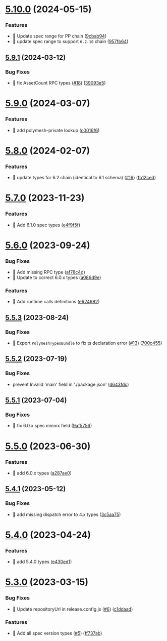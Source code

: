 # [5.10.0](https://github.com/PolymeshAssociation/polymesh-types/compare/v5.9.1...v5.10.0) (2024-05-15)


### Features

* 🎸 Update spec range for PP chain ([9cbab94](https://github.com/PolymeshAssociation/polymesh-types/commit/9cbab9482aea916f6276adac8967efa2d2a1ad1d))
* 🎸 update spec range to support `6.2.10` chain ([957fb64](https://github.com/PolymeshAssociation/polymesh-types/commit/957fb645b68d2606930902e8cde3eb2d2c639128))

## [5.9.1](https://github.com/PolymeshAssociation/polymesh-types/compare/v5.9.0...v5.9.1) (2024-03-12)


### Bug Fixes

* 🐛 fix AssetCount RPC types ([#18](https://github.com/PolymeshAssociation/polymesh-types/issues/18)) ([39093e5](https://github.com/PolymeshAssociation/polymesh-types/commit/39093e5dee4b089152a898a9d4d4755d6de17900))

# [5.9.0](https://github.com/PolymeshAssociation/polymesh-types/compare/v5.8.0...v5.9.0) (2024-03-07)


### Features

* 🎸 add polymesh-private lookup ([c0016f6](https://github.com/PolymeshAssociation/polymesh-types/commit/c0016f6739cbe897ea45b2450098ba79ab490e1a))

# [5.8.0](https://github.com/PolymeshAssociation/polymesh-types/compare/v5.7.0...v5.8.0) (2024-02-07)


### Features

* 🎸 update types for 6.2 chain (identical to 6.1 schema) ([#16](https://github.com/PolymeshAssociation/polymesh-types/issues/16)) ([fb12ced](https://github.com/PolymeshAssociation/polymesh-types/commit/fb12ced5bb5767683b84861f928cf1fbc3d1f6c0))

# [5.7.0](https://github.com/PolymeshAssociation/polymesh-types/compare/v5.6.0...v5.7.0) (2023-11-23)


### Features

* 🎸 Add 6.1.0 spec types ([e4f9f5f](https://github.com/PolymeshAssociation/polymesh-types/commit/e4f9f5fe69b50d93d2cefa1478209f21586129c1))

# [5.6.0](https://github.com/PolymeshAssociation/polymesh-types/compare/v5.5.3...v5.6.0) (2023-09-24)


### Bug Fixes

* 🐛 Add missing RPC type ([af78c4d](https://github.com/PolymeshAssociation/polymesh-types/commit/af78c4de2d31286192a7c71b7c26f7ab9409632b))
* 🐛 Update to correct 6.0.x types ([a086d9e](https://github.com/PolymeshAssociation/polymesh-types/commit/a086d9ec9a7ce72979a1439fe4aea8ab17fc2c47))


### Features

* 🎸 Add runtime calls definitions ([e624982](https://github.com/PolymeshAssociation/polymesh-types/commit/e62498256f40e7a111fa9dbf38504d253e38a9b2))

## [5.5.3](https://github.com/PolymeshAssociation/polymesh-types/compare/v5.5.2...v5.5.3) (2023-08-24)


### Bug Fixes

* 🐛 Export `PolymeshTypesBundle` to fix ts declaration error ([#13](https://github.com/PolymeshAssociation/polymesh-types/issues/13)) ([700c455](https://github.com/PolymeshAssociation/polymesh-types/commit/700c455bd1436e6e31a7c1d4eecdd34d121faf33))

## [5.5.2](https://github.com/PolymeshAssociation/polymesh-types/compare/v5.5.1...v5.5.2) (2023-07-19)


### Bug Fixes

* prevent Invalid 'main' field in './package.json' ([d643fdc](https://github.com/PolymeshAssociation/polymesh-types/commit/d643fdc8676804ce7e9f58f6992bfb5b192c562c))

## [5.5.1](https://github.com/PolymeshAssociation/polymesh-types/compare/v5.5.0...v5.5.1) (2023-07-04)


### Bug Fixes

* 🐛 fix 6.0.x spec minmx field ([9af5756](https://github.com/PolymeshAssociation/polymesh-types/commit/9af5756efa2d937a3f3a5680296925774fe6961e))

# [5.5.0](https://github.com/PolymeshAssociation/polymesh-types/compare/v5.4.1...v5.5.0) (2023-06-30)


### Features

* 🎸 add 6.0.x types ([a287ae0](https://github.com/PolymeshAssociation/polymesh-types/commit/a287ae0dc43d99865697aa936e0a8d7c3a89d071))

## [5.4.1](https://github.com/PolymeshAssociation/polymesh-types/compare/v5.4.0...v5.4.1) (2023-05-12)


### Bug Fixes

* 🐛 add missing dispatch error to 4.x types ([3c5aa75](https://github.com/PolymeshAssociation/polymesh-types/commit/3c5aa75a07fd25ed46244dcf03744fd249d76fe9))

# [5.4.0](https://github.com/PolymeshAssociation/polymesh-types/compare/v5.3.0...v5.4.0) (2023-04-24)


### Features

* 🎸 add 5.4.0 types ([e430ed1](https://github.com/PolymeshAssociation/polymesh-types/commit/e430ed1e5ffbaf46d110922bbd32da62d42ab6ea))

# [5.3.0](https://github.com/PolymeshAssociation/polymesh-types/compare/v5.2.0...v5.3.0) (2023-03-15)


### Bug Fixes

* 🐛 Update repositoryUrl in release.config.js ([#6](https://github.com/PolymeshAssociation/polymesh-types/issues/6)) ([c1ddaad](https://github.com/PolymeshAssociation/polymesh-types/commit/c1ddaad1a7536979d0128e89b176bf224db2f0e3))


### Features

* 🎸 Add all spec version types ([#5](https://github.com/PolymeshAssociation/polymesh-types/issues/5)) ([ff737ab](https://github.com/PolymeshAssociation/polymesh-types/commit/ff737ab9e401f5a1aa02047dd42f132ca1890a52))
